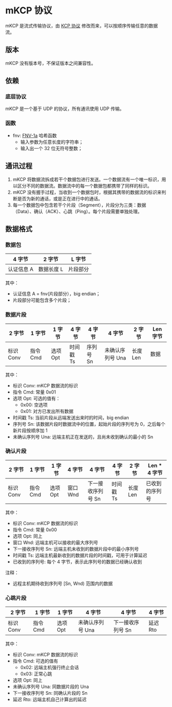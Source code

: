 # mKCP 协议

mKCP 是流式传输协议，由 [KCP 协议](https://github.com/skywind3000/kcp)
修改而来，可以按顺序传输任意的数据流。

## 版本

mKCP 没有版本号，不保证版本之间兼容性。

## 依赖

### 底层协议

mKCP 是一个基于 UDP 的协议，所有通讯使用 UDP 传输。

### 函数

- fnv:
  [FNV-1a](https://en.wikipedia.org/wiki/Fowler%E2%80%93Noll%E2%80%93Vo_hash_function)
  哈希函数
  - 输入参数为任意长度的字符串；
  - 输入出一个 32 位无符号整数；

## 通讯过程

1. mKCP
   将数据流拆成若干个数据包进行发送。一个数据流有一个唯一标识，用以区分不同的数据流。数据流中的每一个数据包都携带了同样的标识。
1. mKCP
   没有握手过程，当收到一个数据包时，根据其携带的数据流的标识来判断是否为新的通话，或是正在进行中的通话。
1. 每一个数据包中包含若干个片段（Segment），片段分为三类：数据（Data）、确认（ACK）、心跳（Ping）。每个片段需要单独处理。

## 数据格式

### 数据包

| 4 字节     | 2 字节     | L 字节   |
| ---------- | ---------- | -------- |
| 认证信息 A | 数据长度 L | 片段部分 |

其中：

- 认证信息 A = fnv(片段部分），big endian；
- 片段部分可能包含多个片段；

### 数据片段

| 2 字节    | 1 字节   | 1 字节   | 4 字节    | 4 字节    | 4 字节           | 2 字节   | Len 字节 |
| --------- | -------- | -------- | --------- | --------- | ---------------- | -------- | -------- |
| 标识 Conv | 指令 Cmd | 选项 Opt | 时间戳 Ts | 序列号 Sn | 未确认序列号 Una | 长度 Len | 数据     |

其中：

- 标识 Conv: mKCP 数据流的标识
- 指令 Cmd: 常量 0x01
- 选项 Opt: 可选的值有：
  - 0x00: 空选项
  - 0x01: 对方已发出所有数据
- 时间戳 Ts: 当前片段从远端发送出来时的时间，big endian
- 序列号 Sn: 该数据片段时数据流中的位置，起始片段的序列号为
  0，之后每个新片段按顺序加 1
- 未确认序列号 Una: 远端主机正在发送的，且尚未收到确认的最小的 Sn

### 确认片段

| 2 字节    | 1 字节   | 1 字节   | 4 字节   | 4 字节            | 4 字节    | 2 字节   | Len \* 4 字节  |
| --------- | -------- | -------- | -------- | ----------------- | --------- | -------- | -------------- |
| 标识 Conv | 指令 Cmd | 选项 Opt | 窗口 Wnd | 下一接收序列号 Sn | 时间戳 Ts | 长度 Len | 已收到的序列号 |

其中：

- 标识 Conv: mKCP 数据流的标识
- 指令 Cmd: 常量 0x00
- 选项 Opt: 同上
- 窗口 Wnd: 远端主机可以接收的最大序列号
- 下一接收序列号 Sn: 远端主机未收到的数据片段中的最小序列号
- 时间戳 Ts: 远端主机最新收到的数据片段的时间戳，可用于计算延迟
- 已收到的序列号: 每个 4 字节，表示此序列号的数据已经确认收到

注释：

- 远程主机期待收到序列号 [Sn, Wnd) 范围内的数据

### 心跳片段

| 2 字节    | 1 字节   | 1 字节   | 4 字节           | 4 字节            | 4 字节   |
| --------- | -------- | -------- | ---------------- | ----------------- | -------- |
| 标识 Conv | 指令 Cmd | 选项 Opt | 未确认序列号 Una | 下一接收序列号 Sn | 延迟 Rto |

其中：

- 标识 Conv: mKCP 数据流的标识
- 指令 Cmd: 可选的值有
  - 0x02: 远端主机强行终止会话
  - 0x03: 正常心跳
- 选项 Opt: 同上
- 未确认序列号 Una: 同数据片段的 Una
- 下一接收序列号 Sn: 同确认片段的 Sn
- 延迟 Rto: 远端主机自己计算出的延迟
